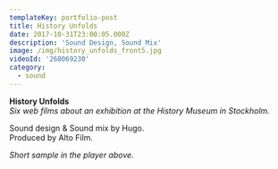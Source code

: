 ```yaml
---
templateKey: portfolio-post
title: History Unfolds
date: 2017-10-31T23:00:05.000Z
description: 'Sound Design, Sound Mix'
image: /img/history_unfolds_front5.jpg
videoId: '268069230'
category:
  - sound
---
```

**History Unfolds**\
_Six web films about an exhibition at the History Museum in Stockholm._

Sound design & Sound mix by Hugo.\
Produced by Alto Film.

_Short sample in the player above._
